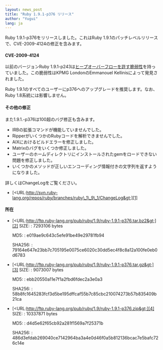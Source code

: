 ```yaml
---
layout: news_post
title: "Ruby 1.9.1-p376 リリース"
author: "Yugui"
lang: ja
---
```


Ruby 1.9.1-p376をリリースしました。これはRuby
1.9.1のパッチレベルリリースで、CVE-2009-4124の修正を含みます。

#### CVE-2009-4124

以前のバージョンRuby
1.9.1-p243は[ヒープオーバーフローを許す脆弱性](/ja/news/2009/12/07/string/)を持っていました。この脆弱性はKPMG
LondonのEmmanouel Kellinisによって発見されました。

Ruby 1.9.1のすべてのユーザーにp376へのアップグレードを推奨します。なお、Ruby 1.8系統には影響しません。

#### その他の修正

また1.9.1.-p376は100超のバグ修正も含みます。

* IRBの拡張コマンドが機能していませんでした。
* RipperがいくつかのRubyコードを解析できませんでした。
* AIXにおけるビルドエラーを修正しました。
* Matrixのバグをいくつか修正しました。
* ユーザーのホームディレクトリにインストールされたgemをロードできない問題を修正しました。
* いくつかのメソッドが正しいエンコーディング情報付きの文字列を返すようになりました。

詳しくはChangeLogをご覧ください。

* [&lt;URL:http://svn.ruby-lang.org/repos/ruby/branches/ruby\_1\_9\_1/ChangeLog&gt;][1]

#### 所在

* [&lt;URL:http://ftp.ruby-lang.org/pub/ruby/1.9/ruby-1.9.1-p376.tar.bz2&gt;][2]
  SIZE:
  : 7293106 bytes

  MD5:
  : e019ae9c643c5efe91be49e29781fb94

  SHA256:
  : 79164e647e23bb7c705195e0075ce6020c30dd5ec4f8c8a12a100fe0eb0d6783

* [&lt;URL:http://ftp.ruby-lang.org/pub/ruby/1.9/ruby-1.9.1-p376.tar.gz&gt;][3]
  SIZE:
  : 9073007 bytes

  MD5:
  : ebb20550a11e7f1a2fbd6fdec2a3e0a3

  SHA256:
  : 58b8fc1645283fcf3d5be195dffcaf55b7c85cbc210074273b57b835409b21ca

* [&lt;URL:http://ftp.ruby-lang.org/pub/ruby/1.9/ruby-1.9.1-p376.zip&gt;][4]
  SIZE:
  : 10337871 bytes

  MD5:
  : d4d5e62f65cb92a281f1569a7f25371b

  SHA256:
  : 486d3efdab269040ce7142964ba3a4e0d46f0a5b812136bcac7e5bafc726c14e



[1]: http://svn.ruby-lang.org/repos/ruby/branches/ruby_1_9_1/ChangeLog 
[2]: http://ftp.ruby-lang.org/pub/ruby/1.9/ruby-1.9.1-p376.tar.bz2 
[3]: http://ftp.ruby-lang.org/pub/ruby/1.9/ruby-1.9.1-p376.tar.gz 
[4]: http://ftp.ruby-lang.org/pub/ruby/1.9/ruby-1.9.1-p376.zip 

